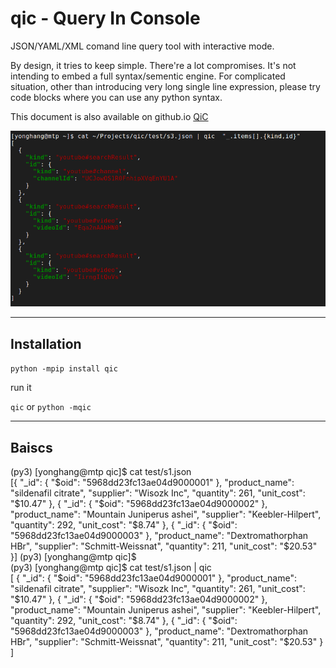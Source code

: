 # qic - Query In Console

JSON/YAML/XML comand line query tool with interactive mode.

By design, it tries to keep simple. There're a lot compromises. It's not intending to embed a full syntax/sementic engine. For complicated situation, other than introducing very long single line expression, please try code blocks where you can use any python syntax.

This document is also available on github.io [QiC](https://laowangv5.github.io/qic/)

[![watch a brief on youtube](https://github.com/laowangv5/qic/blob/master/doc/images/qic_eg_2.png)](http://www.youtube.com/watch?v=NBARRnsKnbk)


-----

## Installation

`python -mpip install qic`

run it 

`qic` or `python -mqic`

----
## Baiscs


(py3) [yonghang@mtp qic]$ cat test/s1.json \
[{
  "_id": {
    "$oid": "5968dd23fc13ae04d9000001"
  },
  "product_name": "sildenafil citrate",
  "supplier": "Wisozk Inc",
  "quantity": 261,
  "unit_cost": "$10.47"
}, {
  "_id": {
    "$oid": "5968dd23fc13ae04d9000002"
  },
  "product_name": "Mountain Juniperus ashei",
  "supplier": "Keebler-Hilpert",
  "quantity": 292,
  "unit_cost": "$8.74"
}, {
  "_id": {
    "$oid": "5968dd23fc13ae04d9000003"
  },
  "product_name": "Dextromathorphan HBr",
  "supplier": "Schmitt-Weissnat",
  "quantity": 211,
  "unit_cost": "$20.53"
}]
(py3) [yonghang@mtp qic]$ \
(py3) [yonghang@mtp qic]$ cat test/s1.json | qic \
[
  {
    "_id": {
      "$oid": "5968dd23fc13ae04d9000001"
    },
    "product_name": "sildenafil citrate",
    "supplier": "Wisozk Inc",
    "quantity": 261,
    "unit_cost": "$10.47"
  },
  {
    "_id": {
      "$oid": "5968dd23fc13ae04d9000002"
    },
    "product_name": "Mountain Juniperus ashei",
    "supplier": "Keebler-Hilpert",
    "quantity": 292,
    "unit_cost": "$8.74"
  },
  {
    "_id": {
      "$oid": "5968dd23fc13ae04d9000003"
    },
    "product_name": "Dextromathorphan HBr",
    "supplier": "Schmitt-Weissnat",
    "quantity": 211,
    "unit_cost": "$20.53"
  }
]



